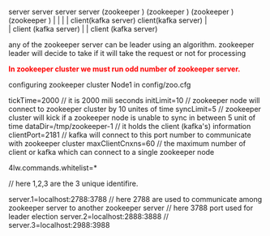 
  server         server         server         server 
(zookeeper )   (zookeeper )  (zookeeper )    (zookeeper )
    |            |              |               |
	                                          client(kafka server)
	                          client(kafka server)
				 |			 			 
	|            client (kafka server)
	|
	|
	client (kafka server)
	
	
<p>	any of the zookeeper server can be leader using an algorithm. zookeeper leader will decide 
	to take if it will take the request or not for processing </p>
	
<b style="color:red;">In zookeeper cluster we must run odd number of zookeeper server.</b>

configuring zookeeper cluster Node1 in config/zoo.cfg

tickTime=2000 // it is 2000 mili seconds 
initLimit=10 // zookeeper node will connect to zookeeper cluster by 10 unites of time
syncLimit=5 //  zookeeper cluster will kick if a zookeeper node is unable to sync in between 5 unit of time 
dataDir=/tmp/zookeeper-1 // it holds the client (kafka's) information 
clientPort=2181 // kafka will connect to this port number to communicate with zookeeper cluster
maxClientCnxns=60 // the maximum number of client or kafka which can connect to a single zookeeper node

4lw.commands.whitelist=*

 // here 1,2,3 are the 3 unique identifire.
 

server.1=localhost:2788:3788 // here 2788 are used to communicate among zookeeper server to another zookeeper server 
 // here 3788 port used for leader election
server.2=localhost:2888:3888 // 
server.3=localhost:2988:3988

	
	